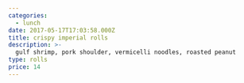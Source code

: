 ```yaml
---
categories:
  - lunch
date: 2017-05-17T17:03:58.000Z
title: crispy imperial rolls
description: >-
  gulf shrimp, pork shoulder, vermicelli noodles, roasted peanut
type: rolls
price: 14
---
```

